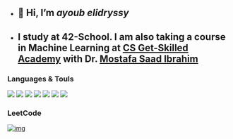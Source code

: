 - ## 👋 Hi, I’m *ayoub elidryssy*
- ##  I study at  42-School.  I am also taking a course in Machine Learning at <a href='https://www.linkedin.com/feed/update/urn:li:activity:7172364453995302912/' >CS Get-Skilled Academy</a> with Dr. <a href='https://www.linkedin.com/in/mostafasaad/'>Mostafa Saad Ibrahim</a> 

### Languages & Touls


<img src='https://img.icons8.com/?size=48&id=shQTXiDQiQVR&format=png'></i>
<img src='https://img.icons8.com/?size=48&id=40669&format=png' ></i>
<img src='https://img.icons8.com/?size=48&id=13441&format=png' ></i>
<img src='https://img.icons8.com/?size=55&id=zFAYIdFZlGxP&format=png&color=000000'></i>
<img src='https://img.icons8.com/?size=60&id=qV-JzWYl9dzP&format=png&color=000000'></i>
<img src='https://img.icons8.com/?size=50&id=108784&format=png&color=000000'>
<img src='https://img.icons8.com/?size=50&id=20909&format=png&color=000000'>



### LeetCode
[![img](https://leetcard.jacoblin.cool/ayelidryssy?theme=dark&font=Changa)](https://leetcode.com/u/ayelidryssy/)
